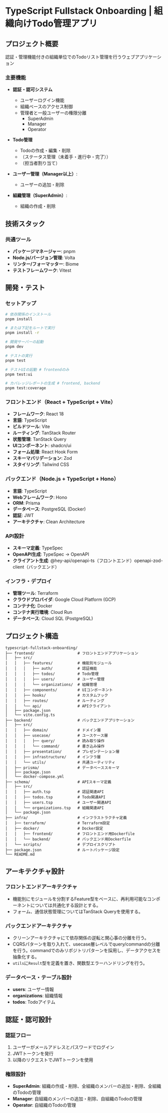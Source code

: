 # TypeScript Fullstack Onboarding | 組織向けTodo管理アプリ

## プロジェクト概要

認証・管理機能付きの組織単位でのTodoリスト管理を行うウェブアプリケーション

### 主要機能

- **認証・認可システム**
  - ユーザーログイン機能
  - 組織ベースのアクセス制御
  - 管理者と一般ユーザーの権限分離
    - SuperAdmin
    - Manager
    - Operator

- **Todo管理**
  - Todoの作成・編集・削除
  - （ステータス管理（未着手・進行中・完了））
  - （担当者割り当て）

- **ユーザー管理（Manager以上）**:
  - ユーザーの追加・削除

- **組織管理（SuperAdmin）**:
  - 組織の作成・削除

## 技術スタック

### 共通ツール
- **パッケージマネージャー**: pnpm
- **Node.js/バージョン管理**: Volta
- **リンター/フォーマッター**: Biome
- **テストフレームワーク**: Vitest

## 開発・テスト

### セットアップ
```bash
# 依存関係のインストール
pnpm install

# または下記をルートで実行
pnpm install -r

# 開発サーバーの起動
pnpm dev

# テストの実行
pnpm test

# テストUIの起動 # frontendのみ
pnpm test:ui

# カバレッジレポートの生成 # frontend, backend
pnpm test:coverage
```


### フロントエンド（React + TypeScript + Vite）
- **フレームワーク**: React 18
- **言語**: TypeScript
- **ビルドツール**: Vite
- **ルーティング**: TanStack Router
- **状態管理**: TanStack Query
- **UIコンポーネント**: shadcn/ui
- **フォーム処理**: React Hook Form
- **スキーマバリデーション**: Zod
- **スタイリング**: Tailwind CSS

### バックエンド（Node.js + TypeScript + Hono）
- **言語**: TypeScript
- **Webフレームワーク**: Hono
- **ORM**: Prisma
- **データベース**: PostgreSQL (Docker)
- **認証**: JWT
- **アーキテクチャ**: Clean Architecture

### API設計
- **スキーマ定義**: TypeSpec
- **OpenAPI生成**: TypeSpec → OpenAPI
- **クライアント生成**: @hey-api/openapi-ts（フロントエンド）openapi-zod-client（バックエンド）

### インフラ・デプロイ
- **管理ツール**: Terraform
- **クラウドプロバイダ**: Google Cloud Platform (GCP)
- **コンテナ化**: Docker
- **コンテナ実行環境**: Cloud Run
- **データベース**: Cloud SQL (PostgreSQL)

## プロジェクト構造

```
typescript-fullstack-onboarding/
├── frontend/                   # フロントエンドアプリケーション
│   ├── src/
│   │   ├── features/           # 機能別モジュール
│   │   │   ├── auth/           # 認証機能
│   │   │   ├── todos/          # Todo管理
│   │   │   ├── users/          # ユーザー管理
│   │   │   └── organizations/  # 組織管理
│   │   ├── components/         # UIコンポーネント
│   │   ├── hooks/              # カスタムフック
│   │   ├── routes/             # ルーティング
│   │   └── api/                # APIクライアント
│   ├── package.json
│   └── vite.config.ts
├── backend/                    # バックエンドアプリケーション
│   ├── src/
│   │   ├── domain/             # ドメイン層
│   │   ├── usecase/            # ユースケース層
│   │   │   ├── query/          # 読み取り操作
│   │   │   └── command/        # 書き込み操作
│   │   ├── presentation/       # プレゼンテーション層
│   │   ├── infrastructure/     # インフラ層
│   │   └── utils/              # 共通ユーティリティ
│   ├── prisma/                 # データベーススキーマ
│   ├── package.json
│   └── docker-compose.yml
├── schema/                     # APIスキーマ定義
│   ├── src/
│   │   ├── auth.tsp            # 認証関連API
│   │   ├── todos.tsp           # Todo関連API
│   │   ├── users.tsp           # ユーザー関連API
│   │   └── organizations.tsp   # 組織関連API
│   └── package.json
├── infra/                      # インフラストラクチャ定義
│   ├── terraform/              # Terraform設定
│   ├── docker/                 # Docker設定
│   │   ├── frontend/           # フロントエンド用Dockerfile
│   │   └── backend/            # バックエンド用Dockerfile
│   └── scripts/                # デプロイスクリプト
├── package.json                # ルートパッケージ設定
└── README.md
```

## アーキテクチャ設計

### フロントエンドアーキテクチャ
- 機能別にモジュールを分割するFeature型をベースに、再利用可能なコンポーネントについては共通化する設計とする。
- フォーム、通信状態管理についてはTanStack Queryを使用する。

### バックエンドアーキテクチャ
- クリーンアーキテクチャにて依存関係の逆転と関心事の分離を行う。
- CQRSパターンを取り入れて、usecase層レベルでquery/commandの分離を行う。commandでのみリポジトリパターンを採用し、データアクセスを抽象化する。
- `utils`に`Result`型を定義を置き、関数型エラーハンドリングを行う。

### データベース・テーブル設計
- **users**: ユーザー情報
- **organizations**: 組織情報
- **todos**: Todoアイテム

## 認証・認可設計

### 認証フロー
1. ユーザーがメールアドレスとパスワードでログイン
2. JWTトークンを発行
3. 以降のリクエストでJWTトークンを使用

### 権限設計
- **SuperAdmin**: 組織の作成・削除、全組織のメンバーの追加・削除、全組織のTodoの管理
- **Manager**: 自組織のメンバーの追加・削除、自組織のTodoの管理
- **Operator**: 自組織のTodoの管理
